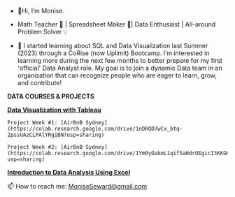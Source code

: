 - 👋Hi, I’m Monise.
  
- Math Teacher :abacus: | Spreadsheet Maker :ledger:| Data Enthusiast | All-around Problem Solver :bulb: 

- 👀 I started learning about SQL and Data Visualization last Summer (2023) through a CoRise (now Uplimit) Bootcamp. I’m interested in learning more during the next few months to better prepare for my first 'official' Data Analyst role. My goal is to join a dynamic Data team in an organization that can recognize people who are eager to learn, grow, and contribute!

**DATA COURSES & PROJECTS**

**[Data Visualization with Tableau](https://api.accredible.com/v1/frontend/credential_website_embed_image/certificate/79462872)**
    
    Project Week #1: [AirBnB Sydney](https://colab.research.google.com/drive/1nDRQD7wCx_btq-2pssUAzCLPAlYRgiBN?usp=sharing)
    
    Project Week #2: [AirBnB Sydney](https://colab.research.google.com/drive/1Ym0yOakmL1qif5aHdrOEgicI3KKGKn6N?usp=sharing)
    
    
**[Introduction to Data Analysis Using Excel](https://coursera.org/share/f8c05004f75a151f02ac34b0f0fca6fc)**
    

 📫 How to reach me: MoniseSeward@gmail.com

<!---
MLSeward/MLSeward is a ✨ special ✨ repository because its `README.md` (this file) appears on your GitHub profile.
You can click the Preview link to take a look at your changes.
--->
